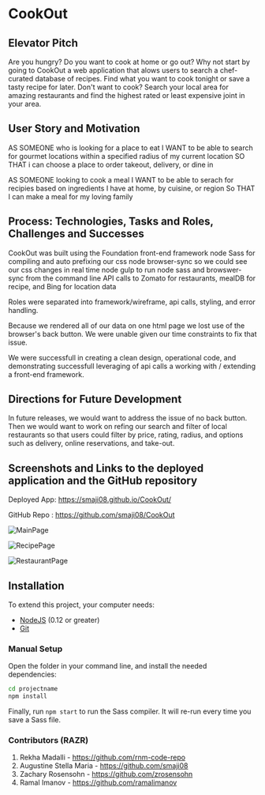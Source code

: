 # CookOut


## Elevator Pitch

Are you hungry? Do you want to cook at home or go out? Why not start by going to CookOut a web application that alows users to search a chef-curated database of recipes. Find what you want to cook tonight or save a tasty recipe for later. Don't want to cook? Search your local area for amazing restaurants and find the highest rated or least expensive joint in your area.

## User Story and Motivation

AS SOMEONE who is looking for a place to eat
I WANT to be able to search for gourmet locations within a specified radius of my current location
SO THAT i can choose a place to order takeout, delivery, or dine in

AS SOMEONE looking to cook a meal
I WANT to be able to serach for recipies based on ingredients I have at home, by cuisine, or region
So THAT I can make a meal for my loving family


## Process: Technologies, Tasks and Roles, Challenges and Successes

CookOut was built using the Foundation front-end framework
node Sass for compiling and auto prefixing our css
node browser-sync so we could see our css changes in real time
node gulp to run node sass and browswer-sync from the command line
API calls to Zomato for restaurants, mealDB for recipe, and Bing for location data

Roles were separated into framework/wireframe, api calls, styling, and error handling.

Because we rendered all of our data on one html page we lost use of the browser's back button. We were unable given our time constraints to fix that issue.

We were successfull in creating a clean design, operational code, and demonstrating successfull leveraging of api calls a working with / extending a front-end framework.

## Directions for Future Development

In future releases, we would want to address the issue of no back button.
Then we would want to work on refing our search and filter of local restaurants so that users could filter by price, rating, radius, and options such as delivery, online reservations, and take-out.

## Screenshots and Links to the deployed application and the GitHub repository

Deployed App: https://smaji08.github.io/CookOut/

GitHub Repo : https://github.com/smaji08/CookOut

![MainPage](https://user-images.githubusercontent.com/54964461/72996986-9ffb7880-3dc9-11ea-9eca-1a20de094856.png)

![RecipePage](https://user-images.githubusercontent.com/54964461/72996998-a4c02c80-3dc9-11ea-8c1c-4d62fdd9d5a9.png)

![RestaurantPage](https://user-images.githubusercontent.com/54964461/72997011-aa1d7700-3dc9-11ea-9323-d98af546aef0.png)

## Installation

To extend this project, your computer needs:

- [NodeJS](https://nodejs.org/en/) (0.12 or greater)
- [Git](https://git-scm.com/)

### Manual Setup

Open the folder in your command line, and install the needed dependencies:

```bash
cd projectname
npm install
```

Finally, run `npm start` to run the Sass compiler. It will re-run every time you save a Sass file.

### Contributors (RAZR)
1. Rekha Madalli - https://github.com/rnm-code-repo
2. Augustine Stella Maria - https://github.com/smaji08
3. Zachary Rosensohn - https://github.com/zrosensohn
4. Ramal Imanov - https://github.com/ramalimanov
